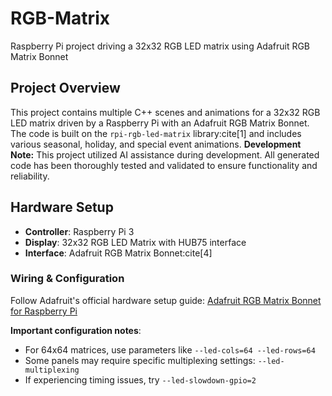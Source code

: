 # RGB-Matrix
Raspberry Pi project driving a 32x32 RGB LED matrix using Adafruit RGB Matrix Bonnet

## Project Overview
This project contains multiple C++ scenes and animations for a 32x32 RGB LED matrix driven by a Raspberry Pi with an Adafruit RGB Matrix Bonnet. The code is built on the `rpi-rgb-led-matrix` library:cite[1] and includes various seasonal, holiday, and special event animations.
**Development Note:** This project utilized AI assistance during development. All generated code has been thoroughly tested and validated to ensure functionality and reliability.

## Hardware Setup
- **Controller**: Raspberry Pi 3
- **Display**: 32x32 RGB LED Matrix with HUB75 interface
- **Interface**: Adafruit RGB Matrix Bonnet:cite[4]

### Wiring & Configuration
Follow Adafruit's official hardware setup guide: [Adafruit RGB Matrix Bonnet for Raspberry Pi](https://learn.adafruit.com/adafruit-rgb-matrix-bonnet-for-raspberry-pi/overview)

**Important configuration notes**:
- For 64x64 matrices, use parameters like `--led-cols=64 --led-rows=64`
- Some panels may require specific multiplexing settings: `--led-multiplexing`
- If experiencing timing issues, try `--led-slowdown-gpio=2`

